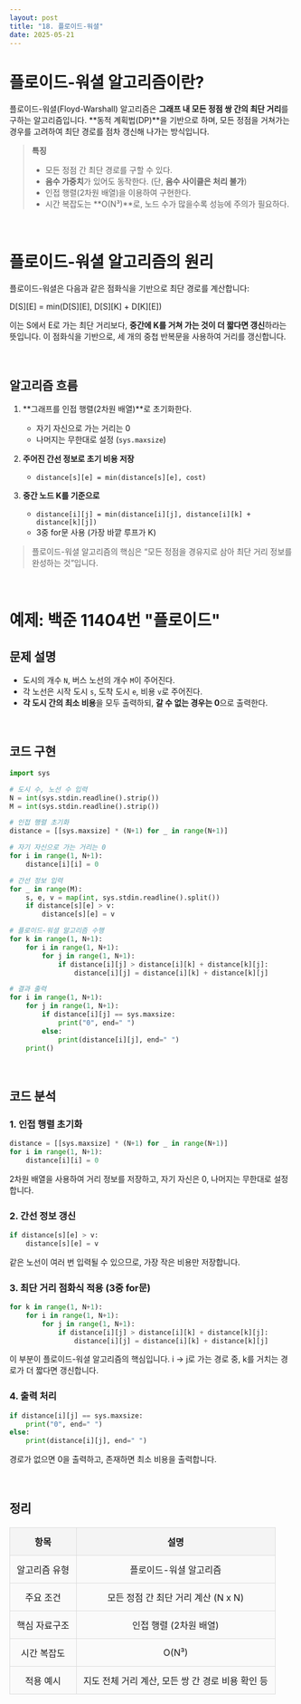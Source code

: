 ```yaml
---
layout: post
title: "18. 플로이드-워셜"
date: 2025-05-21
---
```


# 플로이드-워셜 알고리즘이란?

플로이드-워셜(Floyd-Warshall) 알고리즘은 **그래프 내 모든 정점 쌍 간의 최단 거리**를 구하는 알고리즘입니다.
\*\*동적 계획법(DP)\*\*을 기반으로 하며, 모든 정점을 거쳐가는 경우를 고려하여 최단 경로를 점차 갱신해 나가는 방식입니다.

> **특징**
>
> * 모든 정점 간 최단 경로를 구할 수 있다.
> * **음수 가중치**가 있어도 동작한다. (단, **음수 사이클은 처리 불가**)
> * 인접 행렬(2차원 배열)을 이용하여 구현한다.
> * 시간 복잡도는 \*\*O(N³)\*\*로, 노드 수가 많을수록 성능에 주의가 필요하다.

<br>

# 플로이드-워셜 알고리즘의 원리

플로이드-워셜은 다음과 같은 점화식을 기반으로 최단 경로를 계산합니다:

D\[S]\[E] = min(D\[S]\[E], D\[S]\[K] + D\[K]\[E])

이는 S에서 E로 가는 최단 거리보다, **중간에 K를 거쳐 가는 것이 더 짧다면 갱신**하라는 뜻입니다.
이 점화식을 기반으로, 세 개의 중첩 반복문을 사용하여 거리를 갱신합니다.

<br>

## 알고리즘 흐름

1. \*\*그래프를 인접 행렬(2차원 배열)\*\*로 초기화한다.

   * 자기 자신으로 가는 거리는 0
   * 나머지는 무한대로 설정 (`sys.maxsize`)
2. **주어진 간선 정보로 초기 비용 저장**

   * `distance[s][e] = min(distance[s][e], cost)`
3. **중간 노드 K를 기준으로**

   * `distance[i][j] = min(distance[i][j], distance[i][k] + distance[k][j])`
   * 3중 for문 사용 (가장 바깥 루프가 K)

> 플로이드-워셜 알고리즘의 핵심은 “모든 정점을 경유지로 삼아 최단 거리 정보를 완성하는 것”입니다.

<br>

# 예제: 백준 11404번 "플로이드"

## 문제 설명

* 도시의 개수 `N`, 버스 노선의 개수 `M`이 주어진다.
* 각 노선은 시작 도시 `s`, 도착 도시 `e`, 비용 `v`로 주어진다.
* **각 도시 간의 최소 비용**을 모두 출력하되, **갈 수 없는 경우는 0**으로 출력한다.

<br>

## 코드 구현

```python
import sys

# 도시 수, 노선 수 입력
N = int(sys.stdin.readline().strip())
M = int(sys.stdin.readline().strip())

# 인접 행렬 초기화
distance = [[sys.maxsize] * (N+1) for _ in range(N+1)]

# 자기 자신으로 가는 거리는 0
for i in range(1, N+1):
    distance[i][i] = 0

# 간선 정보 입력
for _ in range(M):
    s, e, v = map(int, sys.stdin.readline().split())
    if distance[s][e] > v:
        distance[s][e] = v

# 플로이드-워셜 알고리즘 수행
for k in range(1, N+1):
    for i in range(1, N+1):
        for j in range(1, N+1):
            if distance[i][j] > distance[i][k] + distance[k][j]:
                distance[i][j] = distance[i][k] + distance[k][j]

# 결과 출력
for i in range(1, N+1):
    for j in range(1, N+1):
        if distance[i][j] == sys.maxsize:
            print("0", end=" ")
        else:
            print(distance[i][j], end=" ")
    print()
```

<br>

## 코드 분석

### 1. 인접 행렬 초기화

```python
distance = [[sys.maxsize] * (N+1) for _ in range(N+1)]
for i in range(1, N+1):
    distance[i][i] = 0
```

2차원 배열을 사용하여 거리 정보를 저장하고, 자기 자신은 0, 나머지는 무한대로 설정합니다.

### 2. 간선 정보 갱신

```python
if distance[s][e] > v:
    distance[s][e] = v
```

같은 노선이 여러 번 입력될 수 있으므로, 가장 작은 비용만 저장합니다.

### 3. 최단 거리 점화식 적용 (3중 for문)

```python
for k in range(1, N+1):
    for i in range(1, N+1):
        for j in range(1, N+1):
            if distance[i][j] > distance[i][k] + distance[k][j]:
                distance[i][j] = distance[i][k] + distance[k][j]
```

이 부분이 플로이드-워셜 알고리즘의 핵심입니다.
i → j로 가는 경로 중, k를 거치는 경로가 더 짧다면 갱신합니다.

### 4. 출력 처리

```python
if distance[i][j] == sys.maxsize:
    print("0", end=" ")
else:
    print(distance[i][j], end=" ")
```

경로가 없으면 0을 출력하고, 존재하면 최소 비용을 출력합니다.

<br>

## 정리

| 항목      | 설명                             |
| ------- | ------------------------------ |
| 알고리즘 유형 | 플로이드-워셜 알고리즘                   |
| 주요 조건   | 모든 정점 간 최단 거리 계산 (N x N)       |
| 핵심 자료구조 | 인접 행렬 (2차원 배열)                 |
| 시간 복잡도  | O(N³)                          |
| 적용 예시   | 지도 전체 거리 계산, 모든 쌍 간 경로 비용 확인 등 |

<style> table { width: 100%; border-collapse: collapse; margin: 20px 0; } th, td { border: 2px solid #333; padding: 12px; text-align: center; } th { background-color: #f4f4f4; font-weight: bold; } td { background-color: #fafafa; } table th, table td { border: 1px solid #ddd; } </style>
